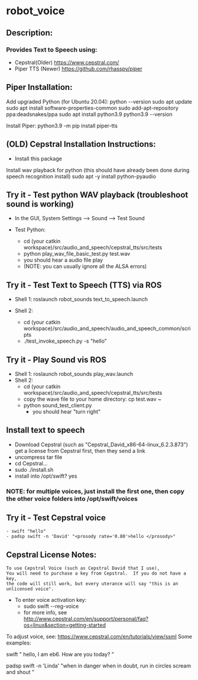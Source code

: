 # robot_voice

## Description:
### Provides Text to Speech using:
- Cepstral(Older)    https://www.cepstral.com/
- Piper TTS (Newer)  https://github.com/rhasspy/piper


## Piper Installation:
Add upgraded Python (for Ubuntu 20.04):
    python --version
    sudo apt update
    sudo apt install software-properties-common
    sudo add-apt-repository ppa:deadsnakes/ppa
    sudo apt install python3.9
    python3.9 --version

Install Piper:
    python3.9 -m pip install piper-tts




## (OLD) Cepstral Installation Instructions:
- Install this package


Install wav playback for python
(this should have already been done during speech recognition install)
sudo apt -y install python-pyaudio 

## Try it - Test python WAV playback (troubleshoot sound is working)
- In the GUI, System Settings --> Sound --> Test Sound

- Test Python:
    - cd (your catkin workspace)/src/audio_and_speech/cepstral_tts/src/tests
    - python play_wav_file_basic_test.py test.wav
    - you should hear a audio file play
    - (NOTE: you can usually ignore all the ALSA errors)


## Try it - Test Text to Speech (TTS) via ROS

- Shell 1: roslaunch robot_sounds text_to_speech.launch

- Shell 2:
  - cd (your catkin workspace)/src/audio_and_speech/audio_and_speech_common/scripts
  - ./test_invoke_speech.py -s "hello"


## Try it - Play Sound vis ROS
- Shell 1: roslaunch robot_sounds play_wav.launch
- Shell 2: 
    - cd (your catkin workspace)/src/audio_and_speech/cepstral_tts/src/tests
    - copy the wave file to your home directory:  cp test.wav ~
    - python sound_test_client.py 
        - you should hear "turn right"


## Install text to speech
- Download Cepstral (such as "Cepstral_David_x86-64-linux_6.2.3.873") get a license from Cepstral first, then they send a link
- uncompress tar file
- cd Cepstral... 
- sudo ./install.sh
- install into /opt/swift?  yes

### NOTE: for multiple voices, just install the first one, then copy the other voice folders into /opt/swift/voices


## Try it - Test Cepstral voice
    - swift "hello"
    - padsp swift -n 'David' "<prosody rate='0.80'>hello </prosody>"

## Cepstral License Notes:
    To use Cepstral Voice (such as Cepstral David that I use), 
    You will need to purchase a key from Cepstral.  If you do not have a key, 
    the code will still work, but every uterance will say "this is an unlicensed voice".

- To enter voice activation key:
    - sudo swift --reg-voice
    - for more info, see  <http://www.cepstral.com/en/support/personal/faq?os=linux&section=getting-started>


To adjust voice, see: https://www.cepstral.com/en/tutorials/view/ssml
Some examples:


swift "<voice name='Linda'> <prosody rate='.8'> hello, I am eb6. How are you today?</prosody> </voice>"

padsp swift -n 'Linda' "<prosody rate='1.2' volume='+50%' >when in danger when in doubt, run in circles scream and shout </prosody>"








